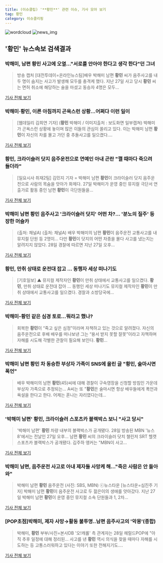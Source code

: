 ```yaml
---
title: (이슈클립) '**황민**' 관련 이슈, 기사 모아 보기
tag: 황민
category: 이슈클리핑
---
```

![wordcloud](https://s3.ap-northeast-2.amazonaws.com/lyrics101-wordcloud/2018-08-29-1535491193.png)
![news_img](https://user-images.githubusercontent.com/42597476/44507050-1206f400-a6e4-11e8-8d98-7ffbfebb353f.png)
## **'**황민**'** 뉴스속보 검색결과
### 박해미, 남편 **황민** 사고에 오열…"서로를 안아야 한다고 생각 한다"던 그녀

>방송 캡처 [대전투데이=온라인뉴스팀]배우 박해미 남편 **황민** 씨가 음주사고를 내 두 명이 숨지는 사고가 발생해 모두를 충격케 했다. 지난 27일 사고 당시 **황민** 씨는 면허 취소에 해당하는 술을 마셨고 동승자 4명은 모두...

<a href="http://www.daejeontoday.com/news/articleView.html?idxno=510620" target="_blank">기사 전체 보기</a>

### 박해미·**황민**, 이른 아침까지 곤욕스런 상황...어쩌다 이런 일이

>[웹데일리 김희연 기자] (**황민** 박해미 / 이미지출처 : 보도화면 일부캡쳐) 박해미가 곤욕스런 상황에 놓이며 많은 이들의 관심이 쏠리고 있다. 이는 박해미 남편 **황민**이 자신의 차를 몰고 가던 중 추돌사고를 일으켰다....

<a href="http://www.webdaily.co.kr/view.php?ud=2018082904114866336a28b45db0_7" target="_blank">기사 전체 보기</a>

### **황민**, 크라이슬러 닷지 음주운전으로 연예인 아내 곤란 "깰 때마다 죽으려 들더라"

>[일요시사 취재2팀]  김민지 기자 = 박해미 남편 **황민**이 크라이슬러 닷지 음주운전으로 사람의 목숨을 앗아가 화제다. 27일 박해미가 운영 중인 뮤지컬 극단서 연출가로 활동 중인 남편 **황민**이 극단원들을...

<a href="http://www.ilyosisa.co.kr/news/articleView.html?idxno=151248" target="_blank">기사 전체 보기</a>

### 박해미 남편 **황민** 음주사고 '크라이슬러 닷지' 어떤 차?… '분노의 질주' 등장한 머슬카

>(출처: 채널A) (출처: 채널A) 배우 박해미의 남편 **황민**이 음주운전 교통사고를 내 뮤지컬 단원 등 2명이... 다만 **황민**이 닷지의 어떤 차종을 몰다 사고를 냈는지는 알려지지 않았다. 28일 경찰에 따르면 지난 27일 오후...

<a href="http://www.newscj.com/news/articleView.html?idxno=550239" target="_blank">기사 전체 보기</a>

### **황민**, 만취 상태로 운전대 잡고 … 동행자 세상 떠나기도

>[기호일보] ▲ 뮤지컬 제작자인 **황민**이 만취 상태에서 교통사고를 일으켰다. **황민**, 만취 상태로 운전대 잡아 … 동행인 세상 떠나기도 뮤지컬 제작자인 **황민**이 만취 상태에서 교통사고를 일으켰다. 경찰과 소방당국에...

<a href="http://www.kihoilbo.co.kr/?mod=news&act=articleView&idxno=766361" target="_blank">기사 전체 보기</a>

### 박해미-**황민** 같은 심경 토로…뭐라고 했나?

>회복한 **황민**이 “죽고 싶은 심정”이라며 자책하고 있는 것으로 알려졌다. 자신의 음주운전으로 후배 배우를 떠나보낸 그는 “용서 받지 못할 잘못”이라고 자책하며 자해를 시도해 각별한 관찰이 필요해 보인다. **황민**...

<a href="http://www.dailian.co.kr/news/view/735639/?sc=naver" target="_blank">기사 전체 보기</a>

### 박해미 남편 **황민** 차 동승한 부상자 가족이 SNS에 올린 글 "**황민**, 술마시면 폭언"

>배우 박해미의 남편 **황민**(45)씨에 대해 경찰이 구속영장을 신청할 방침인 가운데 부상자 가족으로 추정되는... A씨는 또 "**황민**은 술마시면 항상 배우들에게 폭언과 욕설을 한다고 한다. 어제는 혼나는 자리였다는데...

<a href="http://news20.busan.com/controller/newsController.jsp?newsId=20180829000007" target="_blank">기사 전체 보기</a>

### '박해미 남편' **황민**, 크라이슬러 스포츠카 블랙박스 보니 "사고 당시"

>'박해미 남편' **황민** 차량 내부의 블랙박스가 공개됐다. 28일 방송된 MBN '뉴스8'에서는 전날인 27일 오후... 남편 **황민** 씨의 크라이슬러 닷치 챌린저 SRT 헬캣 스포츠카 블랙박스가 공개됐다. 김주하 앵커는 "MBN이 사고...

<a href="http://sports.hankooki.com/lpage/entv/201808/sp20180829004136136660.htm" target="_blank">기사 전체 보기</a>

### 박해미 남편, 음주운전 사고로 아내 제자들 사망케 해…"죽은 사람은 안 돌아와"

>박해미 남편 **황민** 음주운전 (사진: SBS, MBN) ⓒ뉴스타운 [뉴스타운=심진주 기자] 박해미 남편 **황민**이 음주운전 사고로 두 젊은이의 생애를 앗아갔다. 지난 27일 박해미 남편 **황민**이 운영 중인 뮤지컬 소속 단원들과 1, 2차...

<a href="http://www.newstown.co.kr/news/articleView.html?idxno=338371" target="_blank">기사 전체 보기</a>

### [POP초점]박해미, 제자 사망→활동 불투명..남편 음주사고의 '악몽'(종합)

>박해미, **황민** 부부/사진=본사DB '오!캐롤' 측 관계자는 28일 헤럴드POP에 "아직 추후 일정에 대해 정리된... 사고를 낸 **황민** 역시 의식을 찾을 때마다 자해를 시도하는 등 고통스러워하고 있다는 이야기 또한 전해지기도....

<a href="http://biz.heraldcorp.com/view.php?ud=201808281650422644006_1" target="_blank">기사 전체 보기</a>


